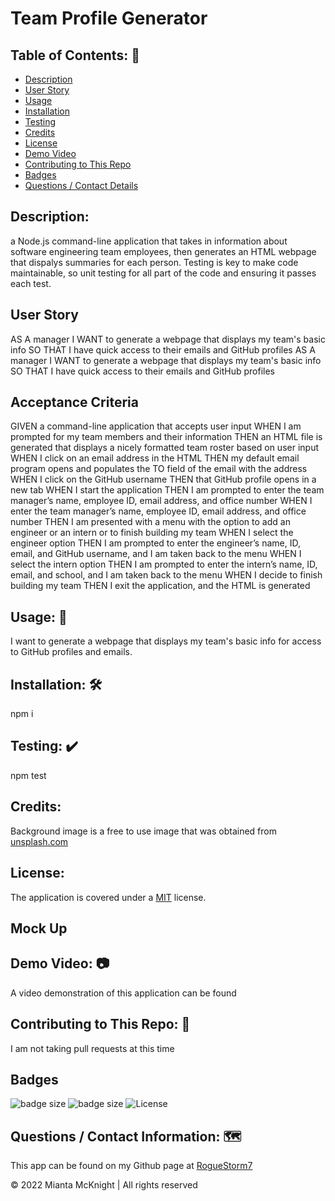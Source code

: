 # Team Profile Generator

## Table of Contents: 📖
  * [Description](#description)
  * [User Story](#userstory)
  * [Usage](#usefaq)
  * [Installation](#install)
  * [Testing](#test)
  * [Credits](#credits)
  * [License](#license)
  * [Demo Video](#demo)
  * [Contributing to This Repo](#contributefaq)
  * [Badges](#badges)
  * [Questions / Contact Details](#questions)
  
## Description:
  a Node.js command-line application that takes in information about software engineering team employees, then generates an HTML webpage that dispalys summaries for each person. Testing is key to make code maintainable, so unit testing for all part of the code and ensuring it passes each test.

## User Story
AS A manager
I WANT to generate a webpage that displays my team's basic info
SO THAT I have quick access to their emails and GitHub profiles
AS A manager
I WANT to generate a webpage that displays my team's basic info
SO THAT I have quick access to their emails and GitHub profiles

## Acceptance Criteria
GIVEN a command-line application that accepts user input
WHEN I am prompted for my team members and their information
THEN an HTML file is generated that displays a nicely formatted team roster based on user input
WHEN I click on an email address in the HTML
THEN my default email program opens and populates the TO field of the email with the address
WHEN I click on the GitHub username
THEN that GitHub profile opens in a new tab
WHEN I start the application
THEN I am prompted to enter the team manager’s name, employee ID, email address, and office number
WHEN I enter the team manager’s name, employee ID, email address, and office number
THEN I am presented with a menu with the option to add an engineer or an intern or to finish building my team
WHEN I select the engineer option
THEN I am prompted to enter the engineer’s name, ID, email, and GitHub username, and I am taken back to the menu
WHEN I select the intern option
THEN I am prompted to enter the intern’s name, ID, email, and school, and I am taken back to the menu
WHEN I decide to finish building my team
THEN I exit the application, and the HTML is generated

## Usage: 📐
I want to generate a webpage that displays my team's basic info for access to GitHub profiles and emails.

## Installation: 🛠️
npm i

## Testing: ✔️
npm test

## Credits:
Background image is a free to use image that was obtained from [unsplash.com]()

## License:
The application is covered under a [MIT](https://opensource.org/licenses/MIT) license.

## Mock Up


## Demo Video: 📷  
A video demonstration of this application can be found

## Contributing to This Repo: 🧭
I am not taking pull requests at this time

## Badges
![badge size](https://img.shields.io/badge/GitHub-100000?style=for-the-badge&logo=github&logoColor=white)
![badge size](https://img.shields.io/badge/Made%20for-VSCode-1f425f.svg)
![License](https://img.shields.io/badge/License-MIT-blue)

## Questions / Contact Information: 🗺️
This app can be found on my Github page at [RogueStorm7](https://github.com/RogueStorm7/The-Team-Profile-Generator.git)

&copy; 2022 Mianta McKnight  | All rights reserved
